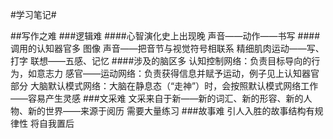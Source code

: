 #学习笔记#

##写作之难
###逻辑难
####心智演化史上出现晚
    声音——动作——书写
####调用的认知器官多
    图像
    声音——把音节与视觉符号相联系
    精细肌肉运动——写、打字
    联想——五感、记忆
####涉及的脑区多
    认知控制网络：负责目标导向的行为，如意志力
    感官——运动网络：负责获得信息并赋予运动，例子见上认知器官部分
    大脑默认模式网络：大脑在静息态（“走神”）时，会按照默认模式网络工作——容易产生灵感
###文采难
    文采来自于新——新的词汇、新的形容、新的人物、新的世界——来源于阅历
    需要大量练习
###故事难
    引人入胜的故事结构有规律性
    将自我置后

